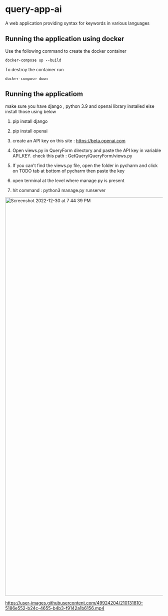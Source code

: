 # query-app-ai

A web application providing syntax for keywords in various languages

## Running the application using docker

Use the following command to create the docker container

```
docker-compose up --build
```

To destroy the container run

```
docker-compose down
```

## Running the applicatiom

make sure you have django , python 3.9 and openai library installed else install those using below

1. pip install django
2. pip install openai

3. create an API key on this site : https://beta.openai.com
4. Open views.py in QueryForm directory and paste the API key in variable API_KEY. check this path : GetQuery/QueryForm/views.py
5. If you can't find the views.py file, open the folder in pycharm and click on TODO tab at bottom of pycharm then paste the key
6. open terminal at the level where manage.py is present
7. hit command : python3 manage.py runserver

<img width="1271" alt="Screenshot 2022-12-30 at 7 44 39 PM" src="https://user-images.githubusercontent.com/49924204/210079637-c3a09c6a-b1a2-4f5f-80d7-62abd1a2f80e.png">

https://user-images.githubusercontent.com/49924204/210131810-5186e552-b24c-4655-b4b3-f9142a1b6156.mp4
